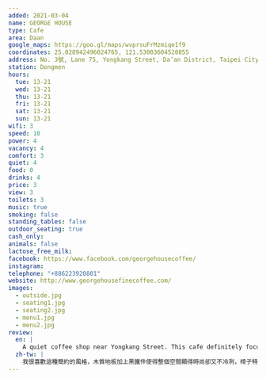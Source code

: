 ```yaml
---
added: 2021-03-04
name: GEORGE HOUSE
type: Cafe
area: Daan
google_maps: https://goo.gl/maps/wvprsuFrMzmiqe1f9
coordinates: 25.028942496024765, 121.53003604520855
address: No. 3號, Lane 75, Yongkang Street, Da’an District, Taipei City, 106
station: Dongmen
hours:
  tue: 13-21
  wed: 13-21
  thu: 13-21
  fri: 13-21
  sat: 13-21
  sun: 13-21
wifi: 3
speed: 10
power: 4
vacancy: 4
comfort: 3
quiet: 4
food: 0
drinks: 4
price: 3
view: 3
toilets: 3
music: true
smoking: false
standing_tables: false
outdoor_seating: true
cash_only: 
animals: false
lactose_free_milk: 
facebook: https://www.facebook.com/georgehousecoffee/
instagram: 
telephone: "+886223920801"
website: http://www.georgehousefinecoffee.com/
images:
  - outside.jpg
  - seating1.jpg
  - seating2.jpg
  - menu1.jpg
  - menu2.jpg
review:
  en: |
    A quiet coffee shop near Yongkang Street. This cafe definitely focuses on coffee and their selection is very large. Even so, they also have a good selection of tea. The interior is quite simple, but feels modern and clean, and the seats are comfortable. If you need power you should get one of the tables by the walls.
  zh-tw: |
    我很喜歡這種簡約的風格，木質地板加上黑鐵件使得整個空間顯得時尚卻又不冷冽，椅子特別的舒適，很想買一張回家。這家Cafe非常重視咖啡本身，有非常多選擇，茶也很不錯。如果你需要插座，可以選靠牆的座位。
---
```

